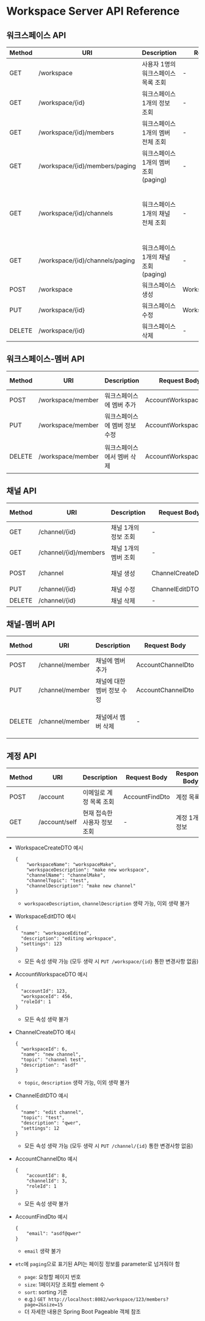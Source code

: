 # Workspace Server API Reference

## 워크스페이스 API
| Method | URI                             | Description               | Request Body       | Response Body      | etc                    |
|--------|---------------------------------|---------------------------|--------------------|--------------------|------------------------|
| GET    | /workspace                      | 사용자 1명의 워크스페이스 목록 조회      | -                  | List\<ExportDto>          | paging                 |
| GET    | /workspace/{id}                 | 워크스페이스 1개의 정보 조회          | -                  | 워크스페이스 1개 정보       | -                      |
| GET    | /workspace/{id}/members         | 워크스페이스 1개의 멤버 전체 조회       | -                  | 멤버 목록              |                        |
| GET    | /workspace/{id}/members/paging  | 워크스페이스 1개의 멤버 조회 (paging) | -                  | 멤버 목록              | paging                 |
| GET    | /workspace/{id}/channels        | 워크스페이스 1개의 채널 전체 조회       | -                  | 채널 목록              | 현재 요청한 사용자가 소속된 채널만 조회 |
| GET    | /workspace/{id}/channels/paging | 워크스페이스 1개의 채널 조회 (paging) | -                  | 채널 목록              | paging                 |
| POST   | /workspace                      | 워크스페이스 생성                 | WorkspaceCreateDTO | 워크스페이스, 채널 각 1개 정보 | -                      |
| PUT    | /workspace/{id}                 | 워크스페이스 수정                 | WorkspaceEditDTO   | -                  | -                      |
| DELETE | /workspace/{id}                 | 워크스페이스 삭제                 | -                  | -                  | -                      |

## 워크스페이스-멤버 API
| Method | URI               | Description      | Request Body        | Response Body | etc                                 |
|--------|-------------------|------------------|---------------------|---------------|-------------------------------------|
| POST   | /workspace/member | 워크스페이스에 멤버 추가    | AccountWorkspaceDTO | -             | -                                   |
| PUT    | /workspace/member | 워크스페이스에 멤버 정보 수정 | AccountWorkspaceDTO | -             | -                                   |
| DELETE | /workspace/member | 워크스페이스에서 멤버 삭제   | AccountWorkspaceDTO | -             | URL parameter: accountId, channelId |

## 채널 API
| Method | URI                   | Description  | Request Body     | Response Body | etc    |
|--------|-----------------------|--------------|------------------|---------------|--------|
| GET    | /channel/{id}         | 채널 1개의 정보 조회 | -                | 채널 1개 정보      | -      |
| GET    | /channel/{id}/members | 채널 1개의 멤버 조회 | -                | 멤버 목록         | paging |
| POST   | /channel              | 채널 생성        | ChannelCreateDTO | 채널 1개 정보      | -      |
| PUT    | /channel/{id}         | 채널 수정        | ChannelEditDTO   | -             | -      |
| DELETE | /channel/{id}         | 채널 삭제        | -                | -             | -      |

## 채널-멤버 API
| Method | URI             | Description     | Request Body      | Response Body | etc                                 |
|--------|-----------------|-----------------|-------------------|---------------|-------------------------------------|
| POST   | /channel/member | 채널에 멤버 추가       | AccountChannelDto | -             | -                                   |
| PUT    | /channel/member | 채널에 대한 멤버 정보 수정 | AccountChannelDto | -             | -                                   |
| DELETE | /channel/member | 채널에서 멤버 삭제      | -                 | -             | URL parameter: accountId, channelId |

## 계정 API
| Method | URI           | Description      | Request Body   | Response Body | etc    |
|--------|---------------|------------------|----------------|---------------|--------|
| POST   | /account      | 이메일로 계정 목록 조회    | AccountFindDto | 계정 목록         | paging |
| GET    | /account/self | 현재 접속한 사용자 정보 조회 | -              | 계정 1개 정보      | -      |


- WorkspaceCreateDTO 예시
    ```
    {
        "workspaceName": "workspaceMake",
        "workspaceDescription": "make new workspace",
        "channelName": "channelMake",
        "channelTopic": "test",
        "channelDescription": "make new channel"
    }
    ```
    - `workspaceDescription`, `channelDescription` 생략 가능, 이외 생략 불가


- WorkspaceEditDTO 예시
  ```
  {
    "name": "workspaceEdited",
    "description": "editing workspace",
    "settings": 123
  }
  ```
  - 모든 속성 생략 가능 (모두 생략 시 `PUT /workspace/{id}` 통한 변경사항 없음)


- AccountWorkspaceDTO 예시
  ```
  {
    "accountId": 123,
    "workspaceId": 456,
    "roleId": 1
  }
  ```
  - 모든 속성 생략 불가


- ChannelCreateDTO 예시
  ```
  {
    "workspaceId": 6,
    "name": "new channel",
    "topic": "channel test",
    "description": "asdf"
  }
  ```
  - `topic`, `description` 생략 가능, 이외 생략 불가


- ChannelEditDTO 예시
  ```
  {
    "name": "edit channel",
    "topic": "test",
    "description": "qwer",
    "settings": 12
  }
  ```
  - 모든 속성 생략 가능 (모두 생략 시 `PUT /channel/{id}` 통한 변경사항 없음)

- AccountChannelDto 예시
  ```
  {
      "accountId": 8,
      "channelId": 3,
      "roleId": 1
  }
  ```
  - 모든 속성 생략 불가

- AccountFindDto 예시
  ```
  {
      "email": "asdf@qwer"
  }
  ```
  - `email` 생략 불가

- `etc`에 `paging`으로 표기된 API는 페이징 정보를 parameter로 넘겨줘야 함
  - `page`: 요청할 페이지 번호
  - `size`: 1페이지당 조회할 element 수
  - `sort`: sorting 기준
  - e.g.) `GET http://localhost:8082/workspace/123/members?page=2&size=15`
  - 더 자세한 내용은 Spring Boot Pageable 객체 참조
